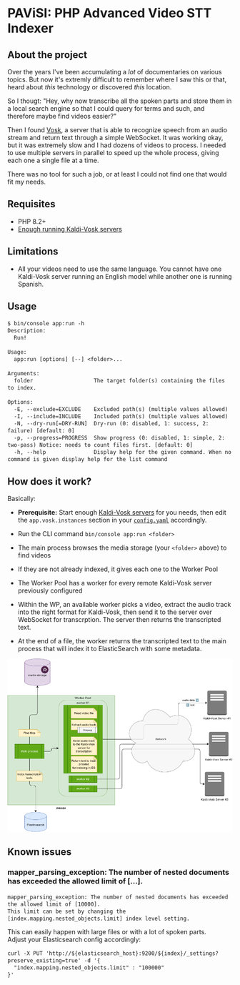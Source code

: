 PAViSI: PHP Advanced Video STT Indexer
======================================

## About the project

Over the years I've been accumulating a _lot_ of documentaries on various topics. But now it's extremly difficult to
remember where I saw this or that, heard about _this_ technology or discovered _this_ location.

So I thougt: "Hey, why now transcribe all the spoken parts and store them in a local search engine so that I could
query for terms and such, and therefore maybe find videos easier?"

Then I found [Vosk](https://alphacephei.com/vosk/server), a server that is able to recognize speech from an audio
stream and return text through a simple WebSocket. It was working okay, but it was extremely slow and I had dozens
of videos to process. I needed to use multiple servers in parallel to speed up the whole process, giving each one
a single file at a time.

There was no tool for such a job, or at least I could not find one that would fit my needs.

## Requisites

- PHP 8.2+
- [Enough running Kaldi-Vosk servers](https://alphacephei.com/vosk/server)

## Limitations

- All your videos need to use the same language. You cannot have one Kaldi-Vosk server running an English
  model while another one is running Spanish.

## Usage

```shell
$ bin/console app:run -h
Description:
  Run!

Usage:
  app:run [options] [--] <folder>...

Arguments:
  folder                   The target folder(s) containing the files to index.

Options:
  -E, --exclude=EXCLUDE    Excluded path(s) (multiple values allowed)
  -I, --include=INCLUDE    Included path(s) (multiple values allowed)
  -N, --dry-run[=DRY-RUN]  Dry-run (0: disabled, 1: success, 2: failure) [default: 0]
  -p, --progress=PROGRESS  Show progress (0: disabled, 1: simple, 2: two-pass) Notice: needs to count files first. [default: 0]
  -h, --help               Display help for the given command. When no command is given display help for the list command
```

## How does it work?

Basically:

- **Prerequisite:** Start enough [Kaldi-Vosk servers](https://alphacephei.com/vosk/server) for you needs, then edit the
  `app.vosk.instances` section in your [`config.yaml`](./config/app/config.yaml) accordingly.

- Run the CLI command `bin/console app:run <folder>`
- The main process browses the media storage (your `<folder>` above) to find videos
- If they are not already indexed, it gives each one to the Worker Pool
- The Worker Pool has a worker for every remote Kaldi-Vosk server previously configured
- Within the WP, an available worker picks a video, extract the audio track into the right format for Kaldi-Vosk, 
  then send it to the server over WebSocket for transcrption. The server then returns the transcripted text.
- At the end of a file, the worker returns the transcripted text to the main process that will index it to
  ElasticSearch with some metadata.

![Diagram](./doc/schema.drawio.png)

## Known issues

### mapper_parsing_exception: The number of nested documents has exceeded the allowed limit of [...].

```
mapper_parsing_exception: The number of nested documents has exceeded the allowed limit of [10000].
This limit can be set by changing the [index.mapping.nested_objects.limit] index level setting.
```

This can easily happen with large files or with a lot of spoken parts.  
Adjust your Elasticsearch config accordingly:

```shell
curl -X PUT 'http://${elasticsearch_host}:9200/${index}/_settings?preserve_existing=true' -d '{
  "index.mapping.nested_objects.limit" : "100000"
}'
```
